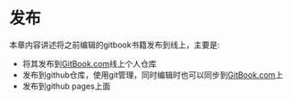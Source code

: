 # 发布

本章内容讲述将之前编辑的gitbook书籍发布到线上，主要是:

- 将其发布到[GitBook.com](gitbook)线上个人仓库
- 发布到github仓库，使用git管理，同时编辑时也可以同步到[GitBook.com](gitbook)上
- 发布到github pages上面

[gitbook]: https://yuzeshan.gitbooks.io/gitbook-studying/content/publish/gitbook.com